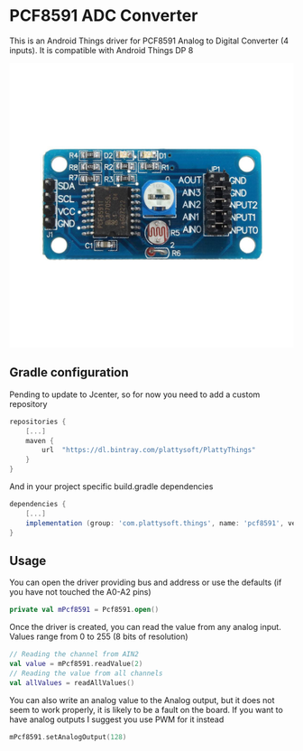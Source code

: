 # PCF8591 ADC Converter

This is an Android Things driver for PCF8591 Analog to Digital Converter (4 inputs). It is compatible with Android Things DP 8

![Image of PCF8591](https://github.com/plattysoft/PlattyThings/blob/master/pcf8591/pcf8591.jpg)

## Gradle configuration

Pending to update to Jcenter, so for now you need to add a custom repository

```gradle
repositories {
    [...]
    maven {
        url  "https://dl.bintray.com/plattysoft/PlattyThings"
    }
}
```
And in your project specific build.gradle dependencies

```gradle
dependencies {
    [...]
    implementation (group: 'com.plattysoft.things', name: 'pcf8591', version: '0.8.1', ext: 'aar', classifier: '')
}
```

## Usage

You can open the driver providing bus and address or use the defaults (if you have not touched the A0-A2 pins)

```kotlin
private val mPcf8591 = Pcf8591.open()
```

Once the driver is created, you can read the value from any analog input. Values range from 0 to 255 (8 bits of resolution)

```kotlin
// Reading the channel from AIN2
val value = mPcf8591.readValue(2)
// Reading the value from all channels
val allValues = readAllValues()
```

You can also write an analog value to the Analog output, but it does not seem to work properly, it is likely to be a fault on the board. 
If you want to have analog outputs I suggest you use PWM for it instead
```kotlin
mPcf8591.setAnalogOutput(128)
```

